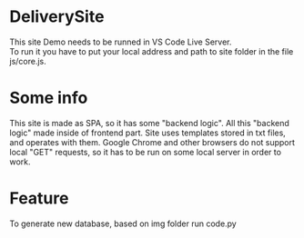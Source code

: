 # DeliverySite
This site Demo needs  to be runned in VS Code Live Server.  
To run it you have to put your local address and path to site folder in the file js/core.js.
# Some info
This site is made as SPA, so it has some "backend logic". All this "backend logic" made inside of frontend part. Site uses templates stored in txt files, and operates with them. Google Chrome and other browsers do not support local "GET" requests, so it has to be run on some local server in order to work.
# Feature
To generate new database, based on img folder run code.py

